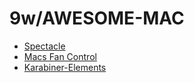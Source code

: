 # 9w/AWESOME-MAC

- [Spectacle](https://www.spectacleapp.com/)
- [Macs Fan Control](https://crystalidea.com/macs-fan-control)
- [Karabiner-Elements](https://karabiner-elements.pqrs.org/)